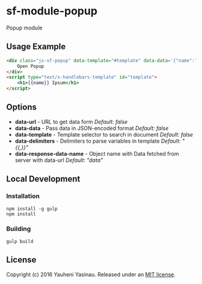 # sf-module-popup

Popup module

## Usage Example
```html
<div class="js-sf-popup" data-template="#template" data-data='{"name":"Lorem"}'>
    Open Popup
</div>
<script type="text/x-handlebars-template" id="template">
    <h1>{{name}} Ipsum</h1>
</script>
```

## Options
* **data-url** - URL to get data form *Default: false*
* **data-data** - Pass data in JSON-encoded format *Default: false*
* **data-template** - Template selector to search in document *Default: false*
* **data-delimiters** - Delimiters to parse variables in template *Default: "{{,}}"*
* **data-response-data-name** - Object name with Data fetched from server with data-url *Default: "data"*

## Local Development

### Installation

    npm install -g gulp
    npm install

### Building

    gulp build


## License

Copyright (c) 2016 Yauheni Yasinau. Released under an [MIT license](https://github.com/sfjs/sf-module-popup/blob/master/LICENSE).
